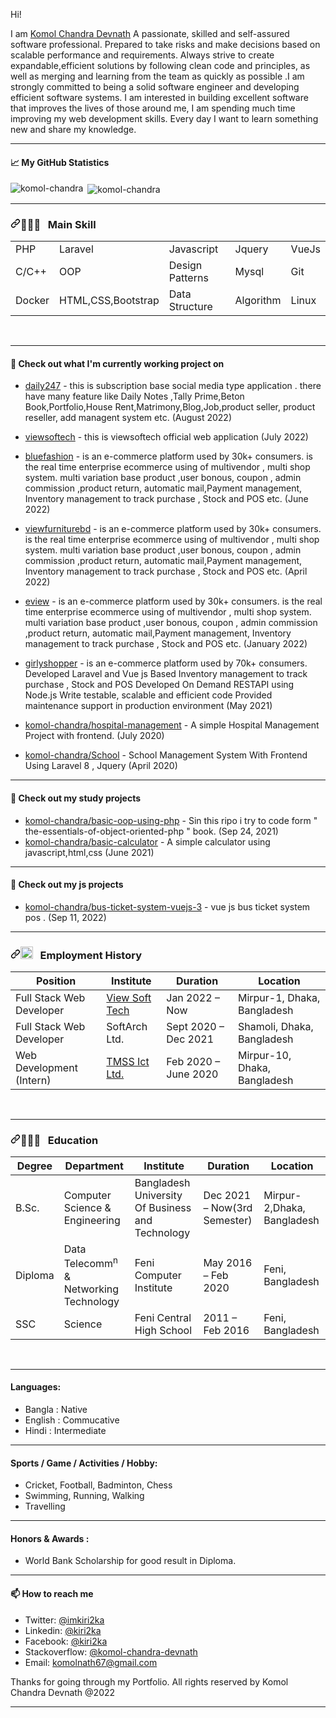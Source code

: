 
Hi!

I am [Komol Chandra Devnath](https://www.linkedin.com/in/kiri2ka/) A passionate, skilled and self-assured software professional. Prepared to take risks and make decisions based on scalable performance and requirements. Always strive to create expandable,efficient solutions by following clean code and principles, as well as merging and learning from the team as quickly as possible .I am strongly committed to being a solid software engineer and developing efficient software systems. I am interested in building excellent software that improves the lives of those around me, I am spending much time improving my web development skills. Every day I want to learn something new and share my knowledge.

---

#### 📈 My GitHub Statistics
<p><img align="left" src="https://github-readme-stats.vercel.app/api/top-langs?username=komol-chandra&show_icons=true&locale=en&layout=compact" alt="komol-chandra" /></p>

<p>&nbsp;<img align="center" src="https://github-readme-stats.vercel.app/api?username=komol-chandra&show_icons=true&locale=en" alt="komol-chandra" /></p>

---

<h3 dir="auto"><a id="user-content---education" class="anchor" aria-hidden="true" href="#--education"><svg class="octicon octicon-link" viewBox="0 0 16 16" version="1.1" width="16" height="16" aria-hidden="true"><path fill-rule="evenodd" d="M7.775 3.275a.75.75 0 001.06 1.06l1.25-1.25a2 2 0 112.83 2.83l-2.5 2.5a2 2 0 01-2.83 0 .75.75 0 00-1.06 1.06 3.5 3.5 0 004.95 0l2.5-2.5a3.5 3.5 0 00-4.95-4.95l-1.25 1.25zm-4.69 9.64a2 2 0 010-2.83l2.5-2.5a2 2 0 012.83 0 .75.75 0 001.06-1.06 3.5 3.5 0 00-4.95 0l-2.5 2.5a3.5 3.5 0 004.95 4.95l1.25-1.25a.75.75 0 00-1.06-1.06l-1.25 1.25a2 2 0 01-2.83 0z"></path></svg></a>👨🏻&zwj;🎓 &nbsp; Main Skill</h3>
<table>
<tbody>
  <tr>
<td>PHP</td>
<td>Laravel</td>
<td>Javascript</td>
<td>Jquery</td>
<td>VueJs</td>
</tr>

<tr>
<td>C/C++</td>
<td>OOP</td>
<td>Design Patterns</td>
<td>Mysql</td>
<td>Git</td>
</tr>

</tr>
<td>Docker</td>
<td>HTML,CSS,Bootstrap</td>
<td>Data Structure</td>
<td>Algorithm</td>
<td>Linux</td>
</tr>

</tbody>
</table>

<br>

---

#### 👷 Check out what I'm currently  working project on
- [daily247](https://daily247.xyz/) - this is subscription base social media type application . there have many feature like Daily Notes ,Tally Prime,Beton Book,Portfolio,House Rent,Matrimony,Blog,Job,product seller, product reseller, add managent system etc.    (August 2022)

- [viewsoftech](https://viewsoftech.com/) - this is viewsoftech official web application   (July 2022)

- [bluefashion](http://bluefashion.com.bd/) - is an e-commerce platform  used by 30k+ consumers. is the real time enterprise ecommerce using of multivendor , multi shop system. multi variation base product ,user bonous, coupon , admin commission ,product return,
automatic mail,Payment management, Inventory management to track purchase , Stock and POS etc.  (June 2022)

- [viewfurniturebd](http://viewfurniturebd.com/) - is an e-commerce platform  used by 30k+ consumers. is the real time enterprise ecommerce using of multivendor , multi shop system. multi variation base product ,user bonous, coupon , admin commission ,product return,
automatic mail,Payment management, Inventory management to track purchase , Stock and POS etc.  (April 2022)

- [eview](http://eview.com.bd/) - is an e-commerce platform  used by 30k+ consumers. is the real time enterprise ecommerce using of multivendor , multi shop system. multi variation base product ,user bonous, coupon , admin commission ,product return,
automatic mail,Payment management, Inventory management to track purchase , Stock and POS etc.  (January 2022)

- [girlyshopper](https://girlyshopper.com/) - is an e-commerce platform  used by 70k+ consumers. Developed Laravel and Vue js Based Inventory management to track purchase , Stock and POS Developed On Demand RESTAPI using Node.js Write testable, scalable and efficient code Provided maintenance support in production environment  (May 2021)

- [komol-chandra/hospital-management](https://github.com/komol-chandra/hospital-management) - A simple Hospital Management Project with frontend. (July 2020)

- [komol-chandra/School](https://github.com/komol-chandra/School) - School Management System With Frontend Using Laravel 8 , Jquery (April 2020)

---

#### 👷 Check out my study  projects


- [komol-chandra/basic-oop-using-php](https://github.com/komol-chandra/basic-oop-using-php) - Sin this ripo i try to code form " the-essentials-of-object-oriented-php " book. (Sep 24, 2021)
- [komol-chandra/basic-calculator](https://github.com/komol-chandra/basic-calculator) - A simple calculator using javascript,html,css (June 2021)

---

#### 👷 Check out my js  projects


- [komol-chandra/bus-ticket-system-vuejs-3](https://github.com/komol-chandra/bus-ticket-system-vuejs-3) - vue js bus ticket system pos . (Sep 11, 2022)


---



<h3 dir="auto"><a id="user-content---employment-history" class="anchor" aria-hidden="true" href="#--employment-history"><svg class="octicon octicon-link" viewBox="0 0 16 16" version="1.1" width="16" height="16" aria-hidden="true"><path fill-rule="evenodd" d="M7.775 3.275a.75.75 0 001.06 1.06l1.25-1.25a2 2 0 112.83 2.83l-2.5 2.5a2 2 0 01-2.83 0 .75.75 0 00-1.06 1.06 3.5 3.5 0 004.95 0l2.5-2.5a3.5 3.5 0 00-4.95-4.95l-1.25 1.25zm-4.69 9.64a2 2 0 010-2.83l2.5-2.5a2 2 0 012.83 0 .75.75 0 001.06-1.06 3.5 3.5 0 00-4.95 0l-2.5 2.5a3.5 3.5 0 004.95 4.95l1.25-1.25a.75.75 0 00-1.06-1.06l-1.25 1.25a2 2 0 01-2.83 0z"></path></svg></a><g-emoji class="g-emoji" alias="briefcase" fallback-src="https://github.githubassets.com/images/icons/emoji/unicode/1f4bc.png"><img class="emoji" alt="briefcase" height="20" width="20" src="https://github.githubassets.com/images/icons/emoji/unicode/1f4bc.png"></g-emoji> &nbsp; Employment History</h3>

<table>
<thead>
<tr>
<th>Position</th>
<th>Institute</th>
<th>Duration</th>
<th>Location</th>
</tr>
</thead>
<tbody>
<tr>
<td>Full Stack Web Developer</td>
<td> <a href="http://viewsoftech.com/" target="_blank">View Soft Tech</a></td>
<td>Jan 2022 – Now</td>
<td>Mirpur-1, Dhaka, Bangladesh</td>
</tr>
<tr>
<td>Full Stack Web Developer</td>
<td>SoftArch Ltd.</td>
<td>Sept 2020 – Dec 2021</td>
<td>Shamoli, Dhaka, Bangladesh</td>
</tr>
<tr>
<td>Web Development (Intern)</td>
<td><a href="https://www.tmss-ict.com/" target="_blank">TMSS Ict Ltd.</a></td>
<td>Feb 2020 – June 2020</td>
<td>Mirpur-10, Dhaka, Bangladesh</td>
</tr>
</tbody>
</table>

<br>

---

<h3 dir="auto"><a id="user-content---education" class="anchor" aria-hidden="true" href="#--education"><svg class="octicon octicon-link" viewBox="0 0 16 16" version="1.1" width="16" height="16" aria-hidden="true"><path fill-rule="evenodd" d="M7.775 3.275a.75.75 0 001.06 1.06l1.25-1.25a2 2 0 112.83 2.83l-2.5 2.5a2 2 0 01-2.83 0 .75.75 0 00-1.06 1.06 3.5 3.5 0 004.95 0l2.5-2.5a3.5 3.5 0 00-4.95-4.95l-1.25 1.25zm-4.69 9.64a2 2 0 010-2.83l2.5-2.5a2 2 0 012.83 0 .75.75 0 001.06-1.06 3.5 3.5 0 00-4.95 0l-2.5 2.5a3.5 3.5 0 004.95 4.95l1.25-1.25a.75.75 0 00-1.06-1.06l-1.25 1.25a2 2 0 01-2.83 0z"></path></svg></a>👨🏻&zwj;🎓 &nbsp; Education</h3>

<table>
<thead>
<tr>
<th>Degree</th>
<th>Department</th>
<th>Institute</th>
<th>Duration</th>
<th>Location</th>
</tr>
</thead>
<tbody>
  <tr>
<td>B.Sc.</td>
<td>Computer Science &amp; Engineering</td>
<td>Bangladesh University Of Business and Technology</td>
<td>Dec 2021 – Now(3rd Semester)</td>
<td>Mirpur-2,Dhaka, Bangladesh</td>
</tr>
<tr>
<td>Diploma</td>
<td>Data Telecomm<sup>n</sup> &amp; Networking Technology</td>
<td>Feni Computer Institute</td>
<td>May 2016 – Feb 2020</td>
<td>Feni, Bangladesh</td>
</tr>
<tr>
<td>SSC</td>
<td>Science</td>
<td>Feni Central High School</td>
<td>2011 – Feb 2016</td>
<td>Feni, Bangladesh</td>
</tr>
</tbody>
</table>

<br>

<hr>

####  Languages:

<ul dir="auto">
<li> Bangla : Native</li>
<li> English : Commucative</li>
<li> Hindi : Intermediate</li>
</ul>

<hr>

####  Sports / Game / Activities / Hobby:

<ul dir="auto">
<li> Cricket, Football, Badminton, Chess</li>
<li> Swimming, Running, Walking</li>
<li> Travelling</li>
</ul>

<hr>

####  Honors & Awards :

<ul dir="auto">
<li>World Bank Scholarship for good result in Diploma.</li>
</ul>

<hr>

#### 📫 How to reach me

- Twitter: [@imkiri2ka](https://twitter.com/imkiri2ka)
- Linkedin: [@kiri2ka](https://www.linkedin.com/in/kiri2ka/)
- Facebook: [@kiri2ka](https://www.facebook.com/kiri2ka/)
- Stackoverflow: [@komol-chandra-devnath](https://stackoverflow.com/users/13840862/komol-chandra-devnath)
- Email: [komolnath67@gmail.com](mailto://komolnath67@gmail.com)

<p dir="auto">Thanks for going through my Portfolio.
All rights reserved by Komol Chandra Devnath @2022</p>

<hr>
